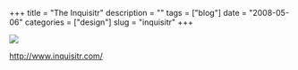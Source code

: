 +++
title = "The Inquisitr"
description = ""
tags = ["blog"]
date = "2008-05-06"
categories = ["design"]
slug = "inquisitr"
+++


 

  <div id="screens-thumbs" class="clearfix">
    <div class="txt-center" id="design-submission"><a href="http://www.inquisitr.com/"><img id='bluga-thumbnail-1237' class='bluga-thumbnail large' src='http://media.konigi.com/bluga/
wt48209f3702caa_0.jpg'/></a></div>  
  </div>   
<p><a href="http://www.inquisitr.com/">http://www.inquisitr.com/</a></p>




